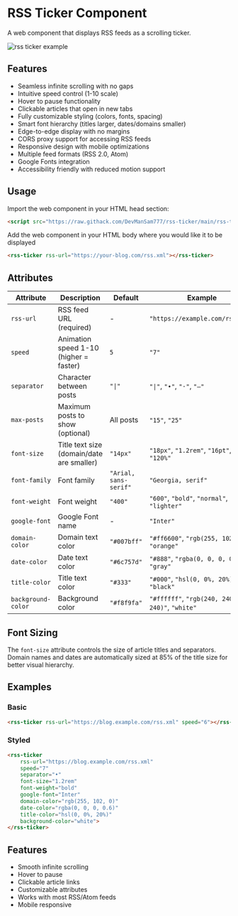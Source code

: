# RSS Ticker Component

A web component that displays RSS feeds as a scrolling ticker.

 ![rss ticker example](rss_ticker.gif)

## Features

- Seamless infinite scrolling with no gaps
- Intuitive speed control (1-10 scale)
- Hover to pause functionality
- Clickable articles that open in new tabs
- Fully customizable styling (colors, fonts, spacing)
- Smart font hierarchy (titles larger, dates/domains smaller)
- Edge-to-edge display with no margins
- CORS proxy support for accessing RSS feeds
- Responsive design with mobile optimizations
- Multiple feed formats (RSS 2.0, Atom)
- Google Fonts integration
- Accessibility friendly with reduced motion support

## Usage

Import the web component in your HTML head section:

```html
<script src="https://raw.githack.com/DevManSam777/rss-ticker/main/rss-ticker.js"></script>

```

Add the web component in your HTML body where you would like it to be displayed
```html
<rss-ticker rss-url="https://your-blog.com/rss.xml"></rss-ticker>
```

## Attributes

| Attribute | Description | Default | Example |
|-----------|-------------|---------|---------|
| `rss-url` | RSS feed URL (required) | - | `"https://example.com/rss.xml"` |
| `speed` | Animation speed 1-10 (higher = faster) | `5` | `"7"` |
| `separator` | Character between posts | `"\|"` | `"\|"`, `"•"`, `"·"`, `"—"` |
| `max-posts` | Maximum posts to show (optional) | All posts | `"15"`, `"25"` |
| `font-size` | Title text size (domain/date are smaller) | `"14px"` | `"18px"`, `"1.2rem"`, `"16pt"`, `"120%"` |
| `font-family` | Font family | `"Arial, sans-serif"` | `"Georgia, serif"` |
| `font-weight` | Font weight | `"400"` | `"600"`, `"bold"`, `"normal"`, `"lighter"` |
| `google-font` | Google Font name | - | `"Inter"` |
| `domain-color` | Domain text color | `"#007bff"` | `"#ff6600"`, `"rgb(255, 102, 0)"`, `"orange"` |
| `date-color` | Date text color | `"#6c757d"` | `"#888"`, `"rgba(0, 0, 0, 0.5)"`, `"gray"` |
| `title-color` | Title text color | `"#333"` | `"#000"`, `"hsl(0, 0%, 20%)"`, `"black"` |
| `background-color` | Background color | `"#f8f9fa"` | `"#ffffff"`, `"rgb(240, 240, 240)"`, `"white"` |

## Font Sizing

The `font-size` attribute controls the size of article titles and separators. Domain names and dates are automatically sized at 85% of the title size for better visual hierarchy.

## Examples

### Basic

```html
<rss-ticker rss-url="https://blog.example.com/rss.xml" speed="6"></rss-ticker>
```

### Styled

```html
<rss-ticker 
    rss-url="https://blog.example.com/rss.xml"
    speed="7"
    separator="•"
    font-size="1.2rem"
    font-weight="bold"
    google-font="Inter"
    domain-color="rgb(255, 102, 0)"
    date-color="rgba(0, 0, 0, 0.6)"
    title-color="hsl(0, 0%, 20%)"
    background-color="white">
</rss-ticker>
```

## Features

- Smooth infinite scrolling
- Hover to pause
- Clickable article links
- Customizable attributes
- Works with most RSS/Atom feeds
- Mobile responsive